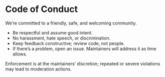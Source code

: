 # Code of Conduct

We’re committed to a friendly, safe, and welcoming community.

- Be respectful and assume good intent.
- No harassment, hate speech, or discrimination.
- Keep feedback constructive; review code, not people.
- If there’s a problem, open an issue. Maintainers will address it as time allows.

Enforcement is at the maintainers’ discretion; repeated or severe violations may lead to moderation actions.
